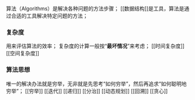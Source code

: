 算法（Algorithms）是解决各种问题的方法步骤；
[[数据结构]]是工具，算法是通过合适的工具解决特定问题的方法；

### 复杂度
用来评估算法的效率；
复杂度的计算一般按“**最坏情况**”来考虑；
[[时间复杂度]]
[[空间复杂度]]

### 算法思想
唯一的解决办法就是穷举，无非就是先思考“如何穷举”，然后再追求“如何聪明地穷举”；
[[穷举]]
[[迭代]]
[[递归]]
[[分治]]
[[动态规划]]
[[回溯]]
[[贪心]]
